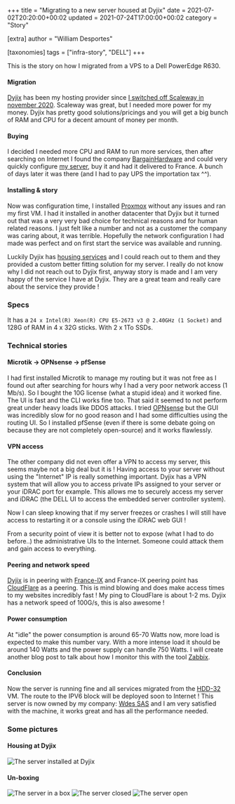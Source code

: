 +++
title = "Migrating to a new server housed at Dyjix"
date = 2021-07-02T20:20:00+00:02
updated = 2021-07-24T17:00:00+00:02
category = "Story"

[extra]
author = "William Desportes"

[taxonomies]
tags = ["infra-story", "DELL"]
+++

This is the story on how I migrated from a VPS to a Dell PowerEdge R630.

<!-- more -->

#### Migration

[Dyjix](https://dyjix.eu/panel/aff.php?aff=377) has been my hosting provider since [I switched off Scaleway in november 2020](https://twitter.com/wdesportes/status/1330493510131265541).
Scaleway was great, but I needed more power for my money. Dyjix has pretty good solutions/pricings and you will get a big bunch of RAM and CPU for a decent amount of money per month.

#### Buying

I decided I needed more CPU and RAM to run more services, then after searching on Internet I found the company [BargainHardware](https://www.bargainhardware.co.uk/) and could very quickly configure [my server](https://www.bargainhardware.co.uk/dell-poweredge-r630-8-sff-configure-to-order), buy it and had it delivered to France.
A bunch of days later it was there (and I had to pay UPS the importation tax ^^).

#### Installing & story

Now was configuration time, I installed [Proxmox](https://proxmox.com/) without any issues and ran my first VM.
I had it installed in another datacenter that Dyjix but it turned out that was a very very bad choice for technical reasons and for human related reasons. I just felt like a number and not as a customer the company was caring about, it was terrible.
Hopefully the network configuration I had made was perfect and on first start the service was available and running.

Luckily Dyjix has [housing services](https://dyjix.eu/housing.php) and I could reach out to them and they provided a custom better fitting solution for my server.
I really do not know why I did not reach out to Dyjix first, anyway story is made and I am very happy of the service I have at Dyjix. They are a great team and really care about the service they provide !

### Specs

It has a `24 x Intel(R) Xeon(R) CPU E5-2673 v3 @ 2.40GHz (1 Socket)` and 128G of RAM in 4 x 32G sticks.
With 2 x 1To SSDs.

### Technical stories

#### Microtik -> OPNsense -> pfSense

I had first installed Microtik to manage my routing but it was not free as I found out after searching for hours why I had a very poor network access (1 Mb/s). So I bought the 10G license (what a stupid idea) and it worked fine. The UI is fast and the CLI works fine too. That said it seemed to not perform great under heavy loads like DDOS attacks. I tried [OPNsense](https://opnsense.org/) but the GUI was incredibly slow for no good reason and I had some difficulties using the routing UI. So I installed pfSense (even if there is some debate going on because they are not completely open-source) and it works flawlessly.

#### VPN access

The other company did not even offer a VPN to access my server, this seems maybe not a big deal but it is !
Having access to your server without using the "Internet" IP is really something important.
Dyjix has a VPN system that will allow you to access private IPs assigned to your server or your iDRAC port for example.
This allows me to securely access my server and iDRAC (the DELL UI to access the embedded server controller system).

Now I can sleep knowing that if my server freezes or crashes I will still have access to restarting it or a console using the iDRAC web GUI !

From a security point of view it is better not to expose (what I had to do before..) the administrative UIs to the Internet.
Someone could attack them and gain access to everything.

#### Peering and network speed

[Dyjix](https://www.peeringdb.com/net/24179) is in peering with [France-IX](https://www.peeringdb.com/ix/359) and France-IX peering point has [CloudFlare](https://www.peeringdb.com/net/4224) as a peering. This is mind blowing and does make access times to my websites incredibly fast !
My ping to CloudFlare is about 1-2 ms.
Dyjix has a network speed of 100G/s, this is also awesome !

#### Power consumption

At "idle" the power consumption is around 65-70 Watts now, more load is expected to make this number vary.
With a more intense load it should be around 140 Watts and the power supply can handle 750 Watts.
I will create another blog post to talk about how I monitor this with the tool [Zabbix](https://www.zabbix.com/).

#### Conclusion

Now the server is running fine and all services migrated from the [HDD-32](https://dyjix.eu/vps.php) VM.
The route to the IPV6 block will be deployed soon to Internet !
This server is now owned by my company: [Wdes SAS](https://wdes.fr/en/) and I am very satisfied with the machine, it works great and has all the performance needed.

### Some pictures

#### Housing at Dyjix

![The server installed at Dyjix](../DELL_PowerEdge_R630_Wdes_SAS_Dyjix_housing.jpg "The server installed at Dyjix")

#### Un-boxing

![The server in a box](../DELL_PowerEdge_R630_Wdes_SAS_In_A_Box.jpg "The server in a box")
![The server closed](../DELL_PowerEdge_R630_Wdes_SAS_Closed.jpg "The server closed")
![The server open](../DELL_PowerEdge_R630_Wdes_SAS_Open.jpg "The server open")
